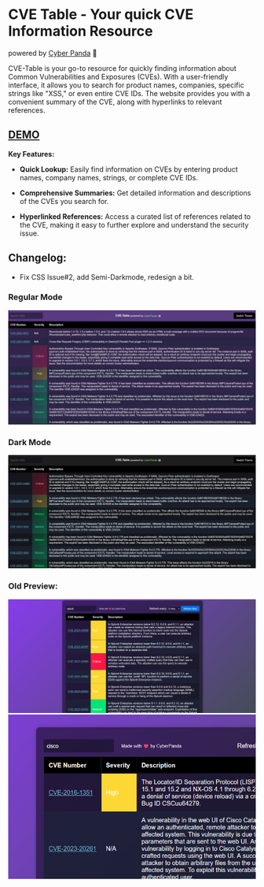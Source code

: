 # CVE Table - Your quick CVE Information Resource
powered by [Cyber Panda](https://x.com/realcyberpanda) 🐼

CVE-Table is your go-to resource for quickly finding information about Common Vulnerabilities and Exposures (CVEs). With a user-friendly interface, it allows you to search for product names, companies, specific strings like "XSS," or even entire CVE IDs. The website provides you with a convenient summary of the CVE, along with hyperlinks to relevant references.

## [DEMO](https://cyberpanda.github.io/)

**Key Features:**

- **Quick Lookup:** Easily find information on CVEs by entering product names, company names, strings, or complete CVE IDs.

- **Comprehensive Summaries:** Get detailed information and descriptions of the CVEs you search for.

- **Hyperlinked References:** Access a curated list of references related to the CVE, making it easy to further explore and understand the security issue.

## Changelog:

- Fix CSS Issue#2, add Semi-Darkmode, redesign a bit.

### Regular Mode
![regular](regular_theme.jpg)
### Dark Mode
![dark](dark_theme.jpg)
### Old Preview:
![search_strings.png](search_strings.png)
![search_string_2.png](search_string_2.png)
